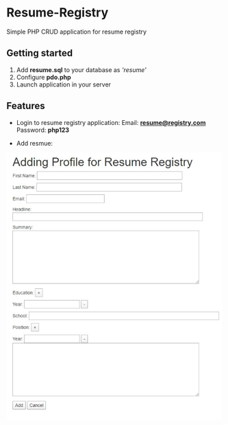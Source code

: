 # Resume-Registry
Simple PHP CRUD application for resume registry

## Getting started
1. Add **resume.sql** to your database as *'resume'*
2. Configure **pdo.php**
3. Launch application in your server

## Features
* Login to resume registry application:
Email: **resume@registry.com**
Password: **php123**

* Add resmue:

![Adding resume](add-resume.jpg)
